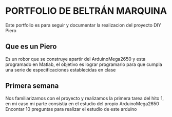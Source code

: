 # PORTFOLIO DE BELTRÁN MARQUINA
Este portfolio es para seguir y documentar la realizacion del proyecto DIY Piero
## Que es un Piero
Es un robor que se construye apartir del ArduinoMega2650 y esta programado en Matlab, el objetivo es lograr programarlo para que cumpla
una serie de especificaciones establecidas en clase

## Primera semana 
Nos familiarizamos con el proyecto y realizamos la primera tarea del hito 1, en mi caso mi parte consistia en el estudio del propio ArduinoMega2650
Encontar 10 preguntas para realizar el estudio de este arduino

